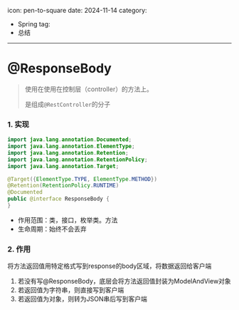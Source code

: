 icon: pen-to-square
date: 2024-11-14
category:
  - Spring
tag:
  - 总结
---
# @ResponseBody

> 使用在使用在控制层（controller）的方法上。
>
> 是组成`@RestController`的分子
<!-- more -->
### 1. 实现

```java
import java.lang.annotation.Documented;
import java.lang.annotation.ElementType;
import java.lang.annotation.Retention;
import java.lang.annotation.RetentionPolicy;
import java.lang.annotation.Target;

@Target({ElementType.TYPE, ElementType.METHOD})
@Retention(RetentionPolicy.RUNTIME)
@Documented
public @interface ResponseBody {
}
```

- 作用范围：类，接口，枚举类。方法
- 生命周期：始终不会丢弃

### 2. **作用**

将方法返回值用特定格式写到response的body区域，将数据返回给客户端

1. 若没有写@ResponseBody，底层会将方法返回值封装为ModelAndView对象
2. 若返回值为字符串，则直接写到客户端
3. 若返回值为对象，则转为JSON串后写到客户端

